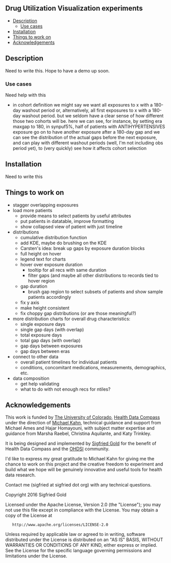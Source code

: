 

## Drug Utilization Visualization experiments ##

- [Description](#description)
  - [Use cases](#use-cases)
- [Installation](#installation)
- [Things to work on](#things-to-work-on)
- [Acknowledgements](#acknowledgements)

## Description

Need to write this. Hope to have a demo up soon.

### Use cases ###

Need help with this

 - in cohort definition we might say we want all exposures to x
   with a 180-day washout period or, alternatively, all first exposures
   to x with a 180-day washout period. but we seldom have a clear
   sense of how different those two cohorts will be. here we can
   see, for instance, by setting era maxgap to 180, in synpuf5%,
   half of patients with ANTIHYPERTENSIVES exposure go on to have
   another exposure after a 180-day gap and we can see the distribution
   of the actual gaps before the next exposure, and can play with
   different washout periods (well, I'm not including obs period yet),
   to (very quickly) see how it affects cohort selection

## Installation

Need to write this

## Things to work on

- stagger overlapping exposures
- load more patients
  - provide means to select patients by useful attributes
  - put patients in datatable, improve formatting
  - show collapsed view of patient with just timeline
- distributions
  - cumulative distribution function
  - add KDE, maybe do brushing on the KDE
  - Carsten's idea: break up gaps by exposure duration blocks
  - full height on hover
  - legend text for charts
  - hover over exposure duration
    - tooltip for all recs with same duration
    - filter gaps (and maybe all other distributions
      to records tied to hover region
  - gap duration
    - brush gap region to select subsets of patients
      and show sample patients accordingly
  - fix y axis
  - make height consistent
  - fix choppy gap distributions (or are those meaningful?)
- more distribution charts for overall drug characteristics:
  - single exposure days
  - single gap days (with overlap)
  - total exposure days
  - total gap days (with overlap)
  - gap days between exposures
  - gap days between eras
- connect to other data
  - overall patient timelines for individual patients
  - conditions, concomitant medications, measurements, demographics, etc.
- data composition
  - get help validating
  - what to do with not enough recs for ntiles?



## Acknowledgements

This work is funded by [The University of Colorado](http://www.ucdenver.edu), 
[Health Data Compass](http://www.ucdenver.edu/about/departments/healthdatacompass)
under the direction of [Michael Kahn](https://profiles.ucdenver.edu/display/225446),
technical guidance and support from Michael Ames and Hajar Homayouni,
with subject matter expertise and guidance from Marsha Raebel, Christina Aquilante,
and Katy Trinkley.

It is being designed and implemented by [Sigfried Gold](http://sigfried.org) for 
the benefit of Health Data Compass and the [OHDSI](http://ohdsi.org) community.

I'd like to express my great gratitude to Michael Kahn for giving me the chance to
work on this project and the creative freedom to experiment and build what
we hope will be genuinely innovative and useful tools for health data research.

Contact me (sigfried at sigfried dot org) with any technical questions.



Copyright 2016 Sigfried Gold

   Licensed under the Apache License, Version 2.0 (the "License");
   you may not use this file except in compliance with the License.
   You may obtain a copy of the License at

       http://www.apache.org/licenses/LICENSE-2.0

   Unless required by applicable law or agreed to in writing, software
   distributed under the License is distributed on an "AS IS" BASIS,
   WITHOUT WARRANTIES OR CONDITIONS OF ANY KIND, either express or implied.
   See the License for the specific language governing permissions and
   limitations under the License.

